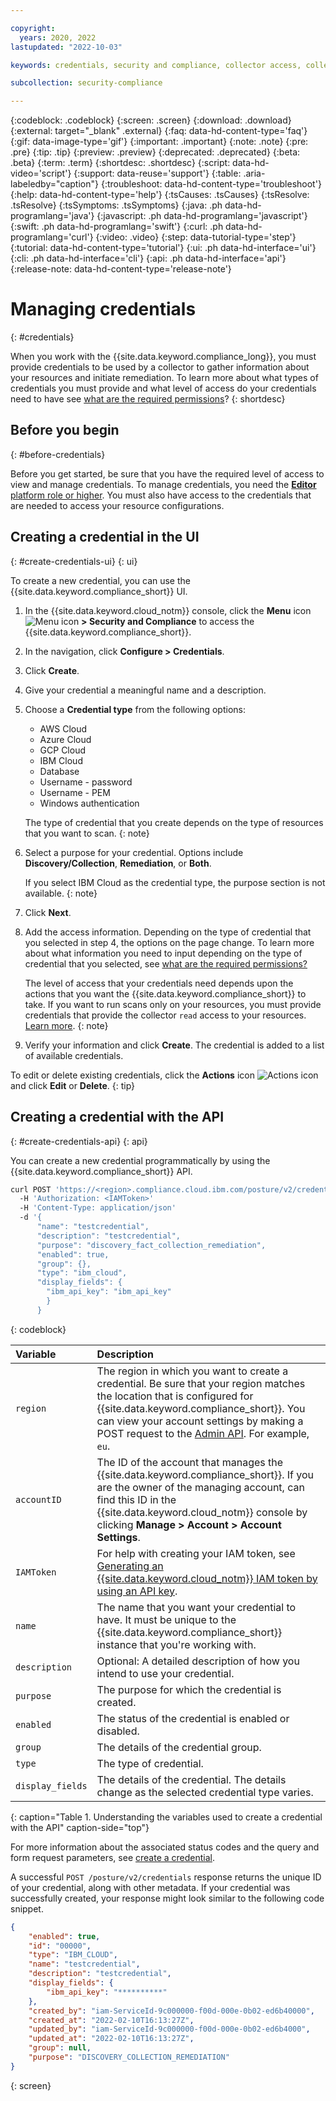 ```yaml
---

copyright:
  years: 2020, 2022
lastupdated: "2022-10-03"

keywords: credentials, security and compliance, collector access, collector communication, resource scan, configuration scanning, credentials stored

subcollection: security-compliance

---
```


{:codeblock: .codeblock}
{:screen: .screen}
{:download: .download}
{:external: target="_blank" .external}
{:faq: data-hd-content-type='faq'}
{:gif: data-image-type='gif'}
{:important: .important}
{:note: .note}
{:pre: .pre}
{:tip: .tip}
{:preview: .preview}
{:deprecated: .deprecated}
{:beta: .beta}
{:term: .term}
{:shortdesc: .shortdesc}
{:script: data-hd-video='script'}
{:support: data-reuse='support'}
{:table: .aria-labeledby="caption"}
{:troubleshoot: data-hd-content-type='troubleshoot'}
{:help: data-hd-content-type='help'}
{:tsCauses: .tsCauses}
{:tsResolve: .tsResolve}
{:tsSymptoms: .tsSymptoms}
{:java: .ph data-hd-programlang='java'}
{:javascript: .ph data-hd-programlang='javascript'}
{:swift: .ph data-hd-programlang='swift'}
{:curl: .ph data-hd-programlang='curl'}
{:video: .video}
{:step: data-tutorial-type='step'}
{:tutorial: data-hd-content-type='tutorial'}
{:ui: .ph data-hd-interface='ui'}
{:cli: .ph data-hd-interface='cli'}
{:api: .ph data-hd-interface='api'}
{:release-note: data-hd-content-type='release-note'}

# Managing credentials
{: #credentials}

When you work with the {{site.data.keyword.compliance_long}}, you must provide credentials to be used by a collector to gather information about your resources and initiate remediation. To learn more about what types of credentials you must provide and what level of access do your credentials need to have see [what are the required permissions](/docs/security-compliance?topic=security-compliance-permissions)? 
{: shortdesc}

## Before you begin
{: #before-credentials}

Before you get started, be sure that you have the required level of access to view and manage credentials. To manage credentials, you need the [**Editor** platform role or higher](/docs/security-compliance?topic=security-compliance-access-management). You must also have access to the credentials that are needed to access your resource configurations.


## Creating a credential in the UI
{: #create-credentials-ui}
{: ui}

To create a new credential, you can use the {{site.data.keyword.compliance_short}} UI.

1. In the {{site.data.keyword.cloud_notm}} console, click the **Menu** icon ![Menu icon](../icons/icon_hamburger.svg) **> Security and Compliance** to access the {{site.data.keyword.compliance_short}}.
2. In the navigation, click **Configure > Credentials**.
3. Click **Create**.
4. Give your credential a meaningful name and a description.
5. Choose a **Credential type** from the following options:

   * AWS Cloud
   * Azure Cloud
   * GCP Cloud
   * IBM Cloud
   * Database
   * Username - password
   * Username - PEM
   * Windows authentication

   The type of credential that you create depends on the type of resources that you want to scan.
   {: note}

6. Select a purpose for your credential. Options include **Discovery/Collection**, **Remediation**, or **Both**.  

    If you select IBM Cloud as the credential type, the purpose section is not available. 
    {: note}

7. Click **Next**.
8. Add the access information. Depending on the type of credential that you selected in step 4, the options on the page change. To learn more about what information you need to input depending on the type of credential that you selected, see [what are the required permissions?](/docs/security-compliance?topic=security-compliance-permissions)

   The level of access that your credentials need depends upon the actions that you want the {{site.data.keyword.compliance_short}} to take. If you want to run scans only on your resources, you must provide credentials that provide the collector `read` access to your resources. [Learn more](/docs/security-compliance?topic=security-compliance-permissions#understand-credentials).
   {: note}

9. Verify your information and click **Create**. The credential is added to a list of available credentials.

To edit or delete existing credentials, click the **Actions** icon ![Actions icon](../icons/actions-icon-vertical.svg) and click **Edit** or **Delete**.
{: tip}


## Creating a credential with the API
{: #create-credentials-api}
{: api}

You can create a new credential programmatically by using the {{site.data.keyword.compliance_short}} API. 

```sh
curl POST 'https://<region>.compliance.cloud.ibm.com/posture/v2/credentials?account_id=<accountID>' 
  -H 'Authorization: <IAMToken>' 
  -H 'Content-Type: application/json' 
  -d '{
      "name": "testcredential",
      "description": "testcredential",
      "purpose": "discovery_fact_collection_remediation",
      "enabled": true,
      "group": {},
      "type": "ibm_cloud",
      "display_fields": {
        "ibm_api_key": "ibm_api_key"
        }
      }
```
{: codeblock}

| Variable   | Description |
|:-----------|:------------|
| `region` | The region in which you want to create a credential. Be sure that your region matches the location that is configured for {{site.data.keyword.compliance_short}}. You can view your account settings by making a POST request to the [Admin API](/apidocs/security-compliance-admin#getsettings). For example, `eu`.|
| `accountID` | The ID of the account that manages the {{site.data.keyword.compliance_short}}. If you are the owner of the managing account, can find this ID in the {{site.data.keyword.cloud_notm}} console by clicking **Manage > Account > Account Settings**.| 
| `IAMToken` | For help with creating your IAM token, see [Generating an {{site.data.keyword.cloud_notm}} IAM token by using an API key](/docs/account?topic=account-iamtoken_from_apikey).|
| `name` | The name that you want your credential to have. It must be unique to the {{site.data.keyword.compliance_short}} instance that you're working with.|
| `description`| Optional: A detailed description of how you intend to use your credential.|
|  `purpose` | The purpose for which the credential is created. |
| `enabled` | The status of the credential is enabled or disabled. | 
| `group` | The details of the credential group. | 
| `type` | The type of credential. | 
| `display_fields` | The details of the credential. The details change as the selected credential type varies. |
{: caption="Table 1. Understanding the variables used to create a credential with the API" caption-side="top"}

For more information about the associated status codes and the query and form request parameters, see [create a credential](/apidocs/security-compliance/posture-v2.0#create-credential). 

A successful `POST /posture/v2/credentials` response returns the unique ID of your credential, along with other metadata. If your credential was successfully created, your response might look similar to the following code snippet. 

```json
{
    "enabled": true,
    "id": "00000",
    "type": "IBM_CLOUD",
    "name": "testcredential",
    "description": "testcredential",
    "display_fields": {
        "ibm_api_key": "**********"
    },
    "created_by": "iam-ServiceId-9c000000-f00d-000e-0b02-ed6b40000",
    "created_at": "2022-02-10T16:13:27Z",
    "updated_by": "iam-ServiceId-9c000000-f00d-000e-0b02-ed6b4000",
    "updated_at": "2022-02-10T16:13:27Z",
    "group": null,
    "purpose": "DISCOVERY_COLLECTION_REMEDIATION"
}
```
{: screen}
